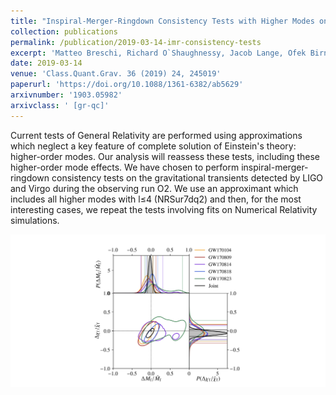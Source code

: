 ```yaml
---
title: "Inspiral-Merger-Ringdown Consistency Tests with Higher Modes on Gravitational Signals from the Second Observing Run of LIGO and Virgo"
collection: publications
permalink: /publication/2019-03-14-imr-consistency-tests
excerpt: 'Matteo Breschi, Richard O`Shaughnessy, Jacob Lange, Ofek Birnholtz'
date: 2019-03-14
venue: 'Class.Quant.Grav. 36 (2019) 24, 245019'
paperurl: 'https://doi.org/10.1088/1361-6382/ab5629'
arxivnumber: '1903.05982'
arxivclass: ' [gr-qc]'
---
```


Current tests of General Relativity are performed using approximations which neglect a key feature of complete solution of Einstein's theory: higher-order modes. Our analysis will reassess these tests, including these higher-order mode effects. We have chosen to perform inspiral-merger-ringdown consistency tests on the gravitational transients detected by LIGO and Virgo during the observing run O2. We use an approximant which includes all higher modes with l≤4 (NRSur7dq2) and then, for the most interesting cases, we repeat the tests involving fits on Numerical Relativity simulations.

![Figure](/images/publications/2019-03-14-imr-consistency-tests.png)
